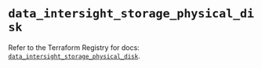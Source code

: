# `data_intersight_storage_physical_disk`

Refer to the Terraform Registry for docs: [`data_intersight_storage_physical_disk`](https://registry.terraform.io/providers/ciscodevnet/intersight/1.0.71/docs/data-sources/storage_physical_disk).
